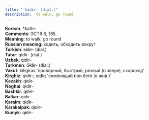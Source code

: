 ```yaml
---
title: " kɨdɨr- (dial.)"
description:  to walk, go round
---
```


<strong>Korean</strong>:  *kǝ̀thí-<br>
<strong>Comments</strong>:  ЭСТЯ 6, 185.<br>
<strong>Meaning</strong>:  to walk, go round<br>
<strong>Russian meaning</strong>:  ходить, обходить вокруг<br>
<strong>Turkish</strong>:  kɨdɨr- (dial.)<br>
<strong>Tatar</strong>:  qɨdɨr- (dial.)<br>
<strong>Uzbek</strong>:  qidir-<br>
<strong>Turkmen</strong>:  Gɨdɨr- (dial.)<br>
<strong>Yakut</strong>:  kɨtɨgɨras 'проворный, быстрый, резвый (о звере), скороход'<br>
<strong>Kirghiz</strong>:  qɨdɨr-; qɨdɨŋ 'семенящий при беге (о жив.)'<br>
<strong>Kazakh</strong>:  qɨdɨr-<br>
<strong>Noghai</strong>:  qɨdɨr-<br>
<strong>Bashkir</strong>:  qɨδɨr-<br>
<strong>Balkar</strong>:  qɨdɨr-<br>
<strong>Karaim</strong>:  qɨdɨr-<br>
<strong>Karakalpak</strong>:  qɨdɨr-<br>
<strong>Kumyk</strong>:  qɨdɨr-<br>


